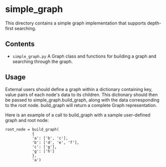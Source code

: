 # simple_graph

This directory contains a simple graph implementation that supports depth-first searching.

## Contents

- `simple_graph.py`
	A Graph class and functions for building a graph and searching through the graph.

## Usage

External users should define a graph within a dictionary containing key, value pairs
of each node's data to its children. This dictionary should then be passed to
simple_graph.build_graph, along with the data corresponding to the root node.
build_graph will return a complete Graph representation.

Here is an example of a call to build_graph with a sample user-defined graph and root node:

```
root_node = build_graph(
			{
			'a': ['b', 'c'],
	        'b': ['d', 'e', 'f'],
	        'c': ['g'],
	        'g': ['h']
	        },
	        'a')
```


